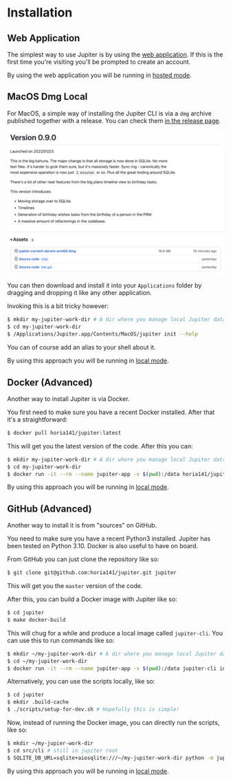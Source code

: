 # Installation

## Web Application

The simplest way to use Jupiter is by using the [web application](https://jupiter-webui.onrender.com/).
If this is the first time you're visiting you'll be prompted to create an account.

By using the web application you will be running in [hosted mode](concepts/local-vs-hosted-mode.md).

## MacOS Dmg Local

For MacOS, a simple way of installing the Jupiter CLI is via a `dmg` archive published
together with a release. You can check them [in the release page](https://github.com/horia141/jupiter/releases).

![Releases](assets/install-release.png)

You can then download and install it into your `Applications` folder by dragging and dropping it
like any other application.

Invoking this is a bit tricky however:

```bash
$ mkdir my-jupiter-work-dir # A dir where you manage local Jupiter data.
$ cd my-jupiter-work-dir
$ /Applications/Jupiter.app/Contents/MacOS/jupiter init --help
```

You can of course add an alias to your shell about it.

By using this approach you will be running in [local mode](concepts/local-vs-hosted-mode.md).

## Docker (Advanced)

Another way to install Jupiter is via Docker.

You first need to make sure you have a recent Docker installed. After that it's a straightforward:

```bash
$ docker pull horia141/jupiter:latest
```

This will get you the latest version of the code. After this you can:

```bash
$ mkdir my-jupiter-work-dir # A dir where you manage local Jupiter data.
$ cd my-jupiter-work-dir
$ docker run -it --rm --name jupiter-app -v $(pwd):/data horia141/jupiter:latest init --help
```

By using this approach you will be running in [local mode](concepts/local-vs-hosted-mode.md).

## GitHub (Advanced)

Another way to install it is from "sources" on GitHub.

You need to make sure you have a recent Python3 installed. Jupiter has been tested on Python 3.10. Docker is also
useful to have on board.

From GitHub you can just clone the repository like so:

```bash
$ git clone git@github.com:horia141/jupiter.git jupiter
```

This will get you the `master` version of the code.

After this, you can build a Docker image with Jupiter like so:

```bash
$ cd jupiter
$ make docker-build
```

This will chug for a while and produce a local image called `jupiter-cli`. You can use this to run commands like so:

```bash
$ mkdir ~/my-jupiter-work-dir # A dir where you manage local Jupiter data.
$ cd ~/my-jupiter-work-dir
$ docker run -it --rm --name jupiter-app -v $(pwd):/data jupiter-cli init --help
```

Alternatively, you can use the scripts locally, like so:

```bash
$ cd jupiter
$ mkdir .build-cache
$ ./scripts/setup-for-dev.sh # Hopefully this is simple!
```

Now, instead of running the Docker image, you can directly run the scripts, like so:

```bash
$ mkdir ~/my-jupier-work-dir
$ cd src/cli # still in jupiter root
$ SQLITE_DB_URL=sqlite+aiosqlite:///~/my-jupiter-work-dir python -m jupiter.cli.jupiter --help
```

By using this approach you will be running in [local mode](concepts/local-vs-hosted-mode.md).